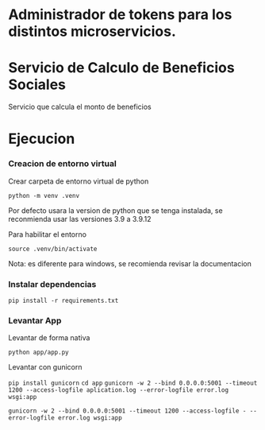 # Administrador de tokens para los distintos microservicios.

# Servicio de Calculo de Beneficios Sociales

Servicio que calcula el monto de beneficios 

# Ejecucion

### Creacion de entorno virtual

Crear carpeta de entorno virtual de python

`python -m venv .venv`

Por defecto usara la version de python que se tenga instalada, se reconmienda usar las versiones 3.9 a 3.9.12

Para habilitar el entorno

`source .venv/bin/activate`

Nota: es diferente para windows, se recomienda revisar la documentacion

### Instalar dependencias

`pip install -r requirements.txt`

### Levantar App

Levantar de forma nativa

`python app/app.py`

Levantar con gunicorn

`pip install gunicorn`
`cd app`
`gunicorn -w 2 --bind 0.0.0.0:5001 --timeout 1200 --access-logfile aplication.log --error-logfile error.log wsgi:app`


`gunicorn -w 2 --bind 0.0.0.0:5001 --timeout 1200 --access-logfile - --error-logfile error.log wsgi:app`

